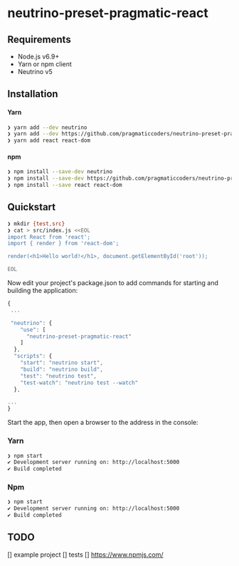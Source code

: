 # neutrino-preset-pragmatic-react
## Requirements

- Node.js v6.9+
- Yarn or npm client
- Neutrino v5

## Installation

#### Yarn

```bash
❯ yarn add --dev neutrino
❯ yarn add --dev https://github.com/pragmaticcoders/neutrino-preset-pragmatic-react.git#v1.0.1
❯ yarn add react react-dom
```

#### npm

```bash
❯ npm install --save-dev neutrino
❯ npm install --save-dev https://github.com/pragmaticcoders/neutrino-preset-pragmatic-react.git#v1.0.1
❯ npm install --save react react-dom
```

## Quickstart

```bash
❯ mkdir {test,src}
❯ cat > src/index.js <<EOL
import React from 'react';
import { render } from 'react-dom';

render(<h1>Hello world!</h1>, document.getElementById('root'));

EOL
```

Now edit your project's package.json to add commands for starting and building the application:

```javascript
{
 ...

 "neutrino": {
    "use": [
      "neutrino-preset-pragmatic-react"
    ]
  },
  "scripts": {
    "start": "neutrino start",
    "build": "neutrino build",
    "test": "neutrino test",
    "test-watch": "neutrino test --watch"
  },

...
}
```

Start the app, then open a browser to the address in the console:

### Yarn

```bash
❯ npm start
✔ Development server running on: http://localhost:5000
✔ Build completed
```

### Npm

```bash
❯ npm start
✔ Development server running on: http://localhost:5000
✔ Build completed
```

## TODO
[] example project
[] tests
[] https://www.npmjs.com/
